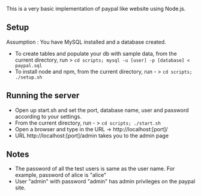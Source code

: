 This is a very basic implementation of paypal like website using Node.js.

## Setup
Assumption : You have MySQL installed and a database created.
- To create tables and populate your db with sample data, from the current directory, run >  ```cd scripts; mysql -u [user] -p [database] < paypal.sql```
- To install node and npm, from the current directory, run - > ```cd scripts; ./setup.sh```

## Running the server
- Open up start.sh and set the port, database name, user and password according to your settings.
- From the current directory, run - > ```cd scripts; ./start.sh```
- Open a browser and type in the URL -> http://localhost:[port]/
- URL http://localhost:[port]/admin takes you to the admin page

## Notes

- The password of all the test users is same as the user name. For example, password of alice is "alice" 
- User "admin" with password "admin" has admin privileges on the paypal site. 
